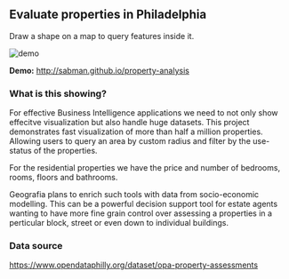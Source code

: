 Evaluate properties in Philadelphia
---

Draw a shape on a map to query features inside it.

![demo](http://i.imgur.com/RGbMcRH.gif)

__Demo:__ http://sabman.github.io/property-analysis

### What is this showing?
For effective Business Intelligence applications we need to not only show effecitve visualization but also handle huge datasets. This project demonstrates fast visualization of more than half a million properties. Allowing users to query an area by custom radius and filter by the use-status of the properties.

For the residential properties we have the price and number of bedrooms, rooms, floors and bathrooms.

Geografia plans to enrich such tools with data from socio-economic modelling. This can be a powerful decision support tool for estate agents wanting to have more fine grain control over assessing a properties in a perticular block, street or even down to individual buildings.

### Data source

https://www.opendataphilly.org/dataset/opa-property-assessments
